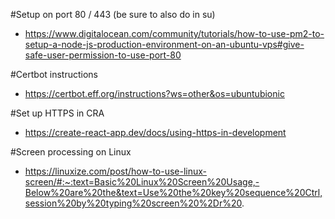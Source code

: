 #Setup on port 80 / 443 (be sure to also do in su)
 - https://www.digitalocean.com/community/tutorials/how-to-use-pm2-to-setup-a-node-js-production-environment-on-an-ubuntu-vps#give-safe-user-permission-to-use-port-80

#Certbot instructions
 - https://certbot.eff.org/instructions?ws=other&os=ubuntubionic

#Set up HTTPS in CRA
 - https://create-react-app.dev/docs/using-https-in-development

#Screen processing on Linux
 - https://linuxize.com/post/how-to-use-linux-screen/#:~:text=Basic%20Linux%20Screen%20Usage,-Below%20are%20the&text=Use%20the%20key%20sequence%20Ctrl,session%20by%20typing%20screen%20%2Dr%20.